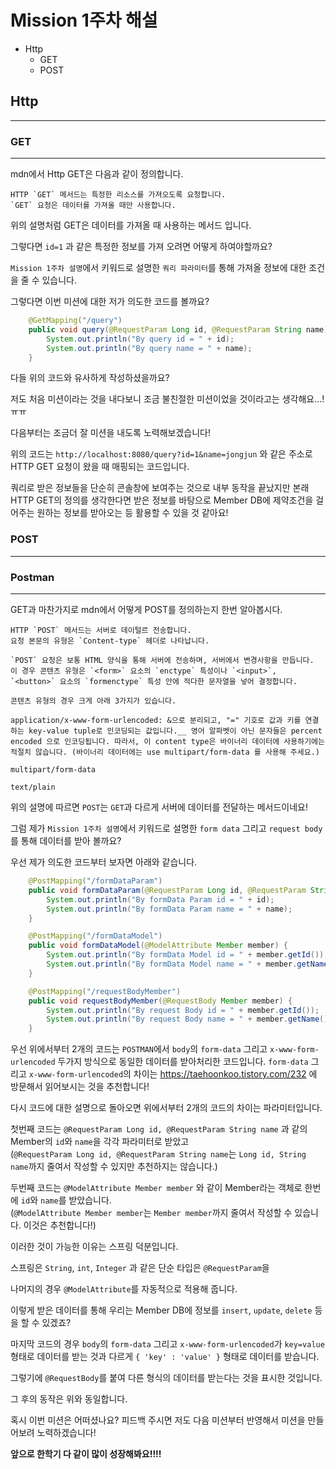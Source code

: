 # Mission 1주차 해설

+ Http
  + GET
  + POST

## Http

---

### GET

---
mdn에서 Http GET은 다음과 같이 정의합니다.
```
HTTP `GET` 메서드는 특정한 리소스를 가져오도록 요청합니다.
`GET` 요청은 데이터를 가져올 때만 사용합니다.
```
위의 설명처럼 GET은 데이터를 가져올 때 사용하는 메서드 입니다.

그렇다면 `id=1` 과 같은 특정한 정보를 가져 오려면 어떻게 하여야할까요?

`Mission 1주차 설명`에서 키워드로 설명한 `쿼리 파라미터`를 통해 가져올 정보에 대한 조건을 줄 수 있습니다.

그렇다면 이번 미션에 대한 저가 의도한 코드를 볼까요?

```java
    @GetMapping("/query")
    public void query(@RequestParam Long id, @RequestParam String name) {
        System.out.println("By query id = " + id);
        System.out.println("By query name = " + name);
    }
```

다들 위의 코드와 유사하게 작성하셨을까요?

저도 처음 미션이라는 것을 내다보니 조금 불친절한 미션이었을 것이라고는 생각해요...!ㅠㅠ

다음부터는 조금더 잘 미션을 내도록 노력해보겠습니다!

위의 코드는 `http://localhost:8080/query?id=1&name=jongjun` 와 같은 주소로 HTTP GET 요청이 왔을 때 매핑되는 코드입니다.

쿼리로 받은 정보들을 단순히 콘솔창에 보여주는 것으로 내부 동작을 끝났지만 본래 HTTP GET의 정의를 생각한다면 받은 정보를 바탕으로 Member DB에 제약조건을 걸어주는 원하는 정보를 받아오는 등 활용할 수 있을 것 같아요!

### POST

---



### Postman

---
GET과 마찬가지로 mdn에서 어떻게 POST를 정의하는지 한번 알아봅시다.
```
HTTP `POST` 메서드는 서버로 데이털르 전송합니다.
요청 본문의 유형은 `Content-type` 헤더로 나타납니다.

`POST` 요청은 보통 HTML 양식을 통해 서버에 전송하며, 서버에서 변경사항을 만듭니다.
이 경우 콘텐츠 유형은 `<form>` 요소의 `enctype` 특성이나 `<input>`, `<button>` 요소의 `formenctype` 특성 안에 적다한 문자열을 넣어 결정합니다. 

콘텐츠 유형의 경우 크게 아래 3가지가 있습니다.

application/x-www-form-urlencoded: &으로 분리되고, "=" 기호로 값과 키를 연결하는 key-value tuple로 인코딩되는 값입니다.__ 영어 알파벳이 아닌 문자들은 percent encoded 으로 인코딩됩니다. 따라서, 이 content type은 바이너리 데이터에 사용하기에는 적절치 않습니다. (바이너리 데이터에는 use multipart/form-data 를 사용해 주세요.)

multipart/form-data

text/plain
```

위의 설명에 따르면 `POST`는 `GET`과 다르게 서버에 데이터를 전달하는 메서드이네요!

그럼 제가 `Mission 1주차 설명`에서 키워드로 설명한 `form data` 그리고 `request body` 를 통해 데이터를 받아 볼까요?

우선 제가 의도한 코드부터 보자면 아래와 같습니다.

```java
    @PostMapping("/formDataParam")
    public void formDataParam(@RequestParam Long id, @RequestParam String name) {
        System.out.println("By formData Param id = " + id);
        System.out.println("By formData Param name = " + name);
    }

    @PostMapping("/formDataModel")
    public void formDataModel(@ModelAttribute Member member) {
        System.out.println("By formData Model id = " + member.getId());
        System.out.println("By formData Model name = " + member.getName());
    }

    @PostMapping("/requestBodyMember")
    public void requestBodyMember(@RequestBody Member member) {
        System.out.println("By request Body id = " + member.getId());
        System.out.println("By request Body name = " + member.getName());
    }
```

우선 위에서부터 2개의 코드는 `POSTMAN`에서 `body`의 `form-data` 그리고 `x-www-form-urlencoded` 두가지 방식으로 동일한 데이터를 받아처리한 코드입니다.
`form-data` 그리고 `x-www-form-urlencoded`의 차이는 <a href = "https://taehoonkoo.tistory.com/232"> https://taehoonkoo.tistory.com/232 </a> 에 방문해서 읽어보시는 것을 추천합니다!

다시 코드에 대한 설명으로 돌아오면 위에서부터 2개의 코드의 차이는 파라미터입니다.

첫번째 코드는 `@RequestParam Long id, @RequestParam String name` 과 같의 Member의 `id`와 `name`을 각각 파라미터로 받았고<br>
(`@RequestParam Long id, @RequestParam String name`는 `Long id, String name`까지 줄여서 작성할 수 있지만 추천하지는 않습니다.)


두번째 코드는 `@ModelAttribute Member member` 와 같이 Member라는 객체로 한번에 `id`와 `name`를 받았습니다.<br>
(`@ModelAttribute Member member`는 `Member member`까지 줄여서 작성할 수 있습니다. 이것은 추천합니다!)


이러한 것이 가능한 이유는 스프링 덕분입니다.

스프링은 `String`, `int`, `Integer` 과 같은 단순 타입은 `@RequestParam`을

나머지의 경우 `@ModelAttribute`를 자동적으로 적용해 줍니다.

이렇게 받은 데이터를 통해 우리는 Member DB에 정보를 `insert`, `update`, `delete` 등을 할 수 있겠죠?

마지막 코드의 경우 `body`의 `form-data` 그리고 `x-www-form-urlencoded`가 `key=value` 형태로 데이터를 받는 것과 다르게 `{ 'key' : 'value' }` 형태로 데이터를 받습니다.

그렇기에 `@RequestBody`를 붙여 다른 형식의 데이터를 받는다는 것을 표시한 것입니다.

그 후의 동작은 위와 동일합니다.

혹시 이번 미션은 어떠셨나요? 피드백 주시면 저도 다음 미션부터 반영해서 미션을 만들어보려 노력하겠습니다!

**앞으로 한학기 다 같이 많이 성장해봐요!!!!**